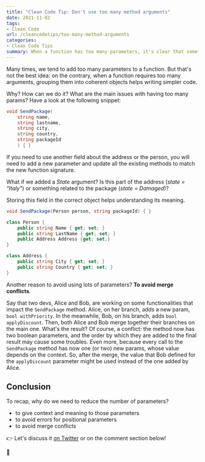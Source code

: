 ```yaml
---
title: "Clean Code Tip: Don't use too many method arguments"
date: 2021-11-02
tags:
- Clean Code
url: /cleancodetips/too-many-method-arguments
categories:
- Clean Code Tips
summary: When a function has too many parameters, it's clear that something is wrong. But... why? What are the consequences of having too many parameters?
---
```


Many times, we tend to add too many parameters to a function. But that's not the best idea: on the contrary, when a function requires too many arguments, grouping them into coherent objects helps writing simpler code.

Why? How can we do it? What are the main issues with having too many params? Have a look at the following snippet:

```cs
void SendPackage(
    string name,
    string lastname,
    string city,
    string country,
    string packageId
    ) { }
```

If you need to use another field about the address or the person, you will need to add a new parameter and update all the existing methods to match the new function signature.

What if we added a _State_ argument? Is this part of the address (_state = "Italy"_) or something related to the package (_state = Damaged_)?

Storing this field in the correct object helps understanding its meaning.

```cs
void SendPackage(Person person, string packageId) { }

class Person {
    public string Name { get; set; }
    public string LastName { get; set; }
    public Address Address {get; set;}
}

class Address {
    public string City { get; set; }
    public string Country { get; set; }
}
```

Another reason to avoid using lots of parameters? **To avoid merge conflicts**.

Say that two devs, Alice and Bob, are working on some functionalities that impact the `SendPackage` method. Alice, on her branch, adds a new param, `bool withPriority`. In the meanwhile, Bob, on his branch, adds `bool applyDiscount`. Then, both Alice and Bob merge together their branches on the main one. What's the result? Of course, a conflict: the method now has two boolean parameters, and the order by which they are added to the final result may cause some troubles. Even more, because every call to the `SendPackage` method has now one (or two) new params, whose value depends on the context. So, after the merge, the value that Bob defined for the `applyDiscount` parameter might be used instead of the one added by Alice.

## Conclusion

To recap, why do we need to reduce the number of parameters?

- to give context and meaning to those parameters
- to avoid errors for positional parameters
- to avoid merge conflicts

👉 Let's discuss it [on Twitter](https://twitter.com/BelloneDavide/status/1347591898525941765 "Original post on Twitter") or on the comment section below!

🐧
